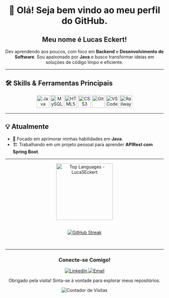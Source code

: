 <h1 align="center">👋 Olá! Seja bem vindo ao meu perfil do GitHub.</h1>

<div align="center">
  <h2>Meu nome é Lucas Eckert!</h2>
</div>

<p align="center">
  Dev aprendendo aos poucos, com foco em <strong>Backend</strong> e <strong>Desenvolvimento de Software</strong>.
  Sou apaixonado por <strong>Java</strong> e busco transformar ideias em soluções de código limpo e eficiente.
</p>

---

## 🛠️ Skills & Ferramentas Principais

<p align="center">
  <img loading="lazy" src="https://cdn.jsdelivr.net/gh/devicons/devicon@latest/icons/java/java-original.svg" width="40" height="40" alt="Java" />
  <img loading="lazy" src="https://cdn.jsdelivr.net/gh/devicons/devicon@latest/icons/mysql/mysql-original.svg" width="40" height="40" alt="MySQL" />
  <img loading="lazy" src="https://cdn.jsdelivr.net/gh/devicons/devicon@latest/icons/html5/html5-original.svg" width="40" height="40" alt="HTML5" />
  <img loading="lazy" src="https://cdn.jsdelivr.net/gh/devicons/devicon@latest/icons/css3/css3-plain.svg" width="40" height="40" alt="CSS3" />
  <img loading="lazy" src="https://cdn.jsdelivr.net/gh/devicons/devicon@latest/icons/git/git-original.svg" width="40" height="40" alt="Git" />
  <img loading="lazy" src="https://cdn.jsdelivr.net/gh/devicons/devicon@latest/icons/vscode/vscode-original.svg" width="40" height="40" alt="VS Code" />
  <img loading="lazy" src="https://cdn.jsdelivr.net/gh/devicons/devicon@latest/icons/railway/railway-original.svg" width="40" height="40" alt="Railway" />
</p>

---

## 💡 Atualmente

- 🚀 Focado em aprimorar minhas habilidades em **Java**.
- 🏗️ Trabalhando em um projeto pessoal para aprender **APIRest com Spring Boot**.

---

<div align="center">
<a href="https://github.com/Luca5Eckert">
  <img loading="lazy" height="180em" src="https://github-readme-stats.vercel.app/api/top-langs/?username=Luca5Eckert&layout=compact&langs_count=7&theme=dracula" alt="Top Languages - Luca5Eckert"/>
</a>
<br>

<div align="center">
<br> 

[![GitHub Streak](https://streak-stats.demolab.com?user=Luca5Eckert&theme=shadow-blue&exclude_days=Sun%2CSat)](https://git.io/streak-stats)
  
</div>

<br> 

</div>

---

<div align="center">
  <h3>Conecte-se Comigo!</h3>
  
  <a href="https://linkedin.com/in/lucaseckert" target="_blank">
    <img loading="lazy" src="https://img.shields.io/badge/-LinkedIn-0077B5?style=for-the-badge&logo=linkedin&logoColor=white" target="_blank" alt="LinkedIn">
  </a>
  
  <a href="mailto:ecklukatv@email.com">
    <img loading="lazy" src="https://img.shields.io/badge/-Email-D14836?style=for-the-badge&logo=gmail&logoColor=white" target="_blank" alt="Email">
  </a>
  
  <p>Obrigado pela visita! Sinta-se à vontade para explorar meus repositórios.</p>
</div>

<p align="center">
  <img loading="lazy" src="https://komarev.com/ghpvc/?username=Luca5Eckert&label=Visitas%20ao%20Perfil&color=blue&style=flat" alt="Contador de Visitas"/>
</p>
